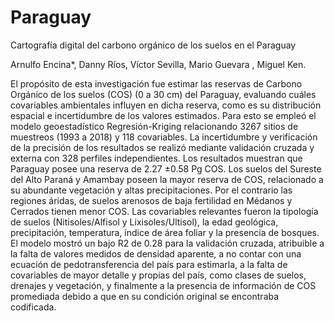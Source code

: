 # Paraguay
Cartografía digital del carbono orgánico de los suelos en el Paraguay

Arnulfo Encina*, Danny Ríos, Víctor Sevilla, Mario Guevara , Miguel Ken.

El propósito de esta investigación fue estimar las reservas de Carbono Orgánico de los suelos (COS)
(0 a 30 cm) del Paraguay, evaluando cuáles covariables ambientales influyen en dicha reserva, como es
su distribución espacial e incertidumbre de los valores estimados. Para esto se empleó el modelo
geoestadístico Regresión-Kriging relacionando 3267 sitios de muestreos (1993 a 2018) y 118
covariables. La incertidumbre y verificación de la precisión de los resultados se realizó mediante
validación cruzada y externa con 328 perfiles independientes. Los resultados muestran que Paraguay
posee una reserva de 2.27 ±0.58 Pg COS. Los suelos del Sureste del Alto Paraná y Amambay poseen la
mayor reserva de COS, relacionado a su abundante vegetación y altas precipitaciones. Por el contrario 
las regiones áridas, de suelos arenosos de baja fertilidad en Médanos y Cerrados tienen menor COS. 
Las covariables relevantes fueron la tipología de suelos (Nitisoles/Alfisol y Lixisoles/Ultisol), la edad 
geológica, precipitación, temperatura, índice de área foliar y la presencia de bosques. El modelo mostró 
un bajo R2 de 0.28 para la validación cruzada, atribuible a la falta de valores medidos de densidad 
aparente, a no contar con una ecuación de pedotransferencia del país para estimarla, a la falta de 
covariables de mayor detalle y propias del país, como clases de suelos, drenajes y vegetación, y 
finalmente a la presencia de información de COS promediada debido a que en su condición original se 
encontraba codificada.

